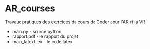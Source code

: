 # AR_courses
Travaux pratiques des exercices du cours de Coder pour l'AR et la VR
- main.py - source python
- rapport.pdf - le rapport du projet
- main_latext.tex - le code latex
